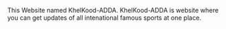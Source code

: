 This Website named KhelKood-ADDA.
KhelKood-ADDA is website where you can get updates of all intenational famous sports at one place.
